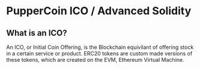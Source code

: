 # PupperCoin ICO / Advanced Solidity

## What is an ICO?
An ICO, or Initial Coin Offering, is the Blockchain equivilant of offering stock in a certain service or product. ERC20 tokens are custom made versions of these tokens, which are created on the EVM, Ethereum Virtual Machine.